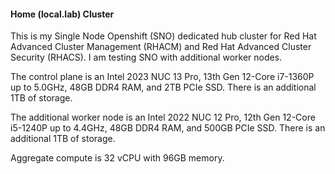 #### Home (local.lab) Cluster

This is my Single Node Openshift (SNO) dedicated hub cluster for Red Hat Advanced Cluster Management (RHACM) and Red Hat Advanced Cluster Security (RHACS). I am testing SNO with additional worker nodes. 

The control plane is an Intel 2023 NUC 13 Pro, 13th Gen 12-Core i7-1360P up to 5.0GHz, 48GB DDR4 RAM, and 2TB PCIe SSD. There is an additional 1TB of storage.

The additional worker node is an Intel 2022 NUC 12 Pro, 12th Gen 12-Core i5-1240P up to 4.4GHz, 48GB DDR4 RAM, and 500GB PCIe SSD. There is an additional 1TB of storage.

Aggregate compute is 32 vCPU with 96GB memory.

